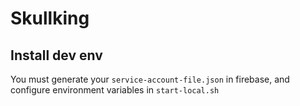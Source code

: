 # Skullking

## Install dev env
You must generate your `service-account-file.json` in firebase, and configure environment variables in `start-local.sh`
